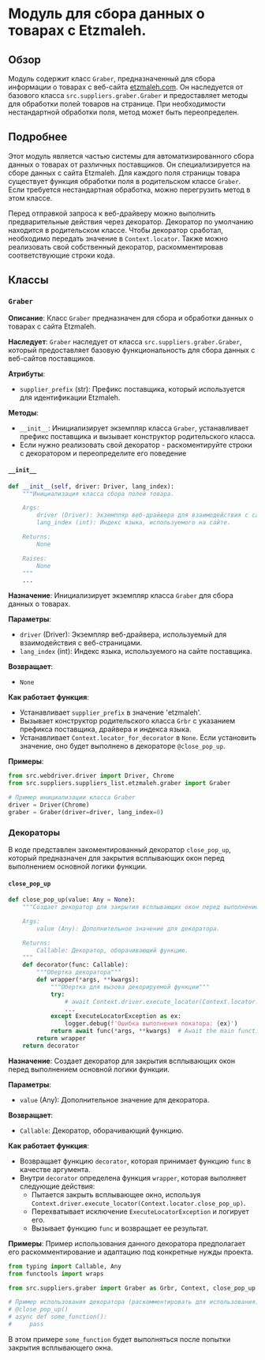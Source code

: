 # Модуль для сбора данных о товарах с Etzmaleh.

## Обзор

Модуль содержит класс `Graber`, предназначенный для сбора информации о товарах с веб-сайта [etzmaleh.com](etzmaleh.com). Он наследуется от базового класса `src.suppliers.graber.Graber` и предоставляет методы для обработки полей товаров на странице. При необходимости нестандартной обработки поля, метод может быть переопределен.

## Подробнее

Этот модуль является частью системы для автоматизированного сбора данных о товарах от различных поставщиков. Он специализируется на сборе данных с сайта Etzmaleh. Для каждого поля страницы товара существует функция обработки поля в родительском классе `Graber`. Если требуется нестандартная обработка, можно перегрузить метод в этом классе.

Перед отправкой запроса к веб-драйверу можно выполнить предварительные действия через декоратор. Декоратор по умолчанию находится в родительском классе. Чтобы декоратор сработал, необходимо передать значение в `Context.locator`. Также можно реализовать свой собственный декоратор, раскомментировав соответствующие строки кода.

## Классы

### `Graber`

**Описание**: Класс `Graber` предназначен для сбора и обработки данных о товарах с сайта Etzmaleh.

**Наследует**: `Graber` наследует от класса `src.suppliers.graber.Graber`, который предоставляет базовую функциональность для сбора данных с веб-сайтов поставщиков.

**Атрибуты**:
- `supplier_prefix` (str): Префикс поставщика, который используется для идентификации Etzmaleh.

**Методы**:
- `__init__`: Инициализирует экземпляр класса `Graber`, устанавливает префикс поставщика и вызывает конструктор родительского класса.
- Если нужно реализовать свой декоратор - раскоментируйте строки с декоратором и переопределите его поведение

#### `__init__`

```python
def __init__(self, driver: Driver, lang_index):
    """Инициализация класса сбора полей товара.

    Args:
        driver (Driver): Экземпляр веб-драйвера для взаимодействия с сайтом.
        lang_index (int): Индекс языка, используемого на сайте.

    Returns:
        None

    Raises:
        None
    """
    ...
```

**Назначение**: Инициализирует экземпляр класса `Graber` для сбора данных о товарах.

**Параметры**:
- `driver` (Driver): Экземпляр веб-драйвера, используемый для взаимодействия с веб-страницами.
- `lang_index` (int): Индекс языка, используемого на сайте поставщика.

**Возвращает**:
- `None`

**Как работает функция**:
- Устанавливает `supplier_prefix` в значение 'etzmaleh'.
- Вызывает конструктор родительского класса `Grbr` с указанием префикса поставщика, драйвера и индекса языка.
- Устанавливает `Context.locator_for_decorator` в `None`. Если установить значение, оно будет выполнено в декораторе `@close_pop_up`.

**Примеры**:

```python
from src.webdriver.driver import Driver, Chrome
from src.suppliers.suppliers_list.etzmaleh.graber import Graber

# Пример инициализации класса Graber
driver = Driver(Chrome)
graber = Graber(driver=driver, lang_index=0)
```

### Декораторы
В коде представлен закоментированный декоратор `close_pop_up`, который предназначен для закрытия всплывающих окон перед выполнением основной логики функции.

#### `close_pop_up`

```python
def close_pop_up(value: Any = None):
    """Создает декоратор для закрытия всплывающих окон перед выполнением основной логики функции.

    Args:
        value (Any): Дополнительное значение для декоратора.

    Returns:
        Callable: Декоратор, оборачивающий функцию.
    """
    def decorator(func: Callable):
        """Обертка декоратора"""
        def wrapper(*args, **kwargs):
            """Обертка для вызова декорируемой функции"""
            try:
                # await Context.driver.execute_locator(Context.locator.close_pop_up)  # Await async pop-up close  
                ...
            except ExecuteLocatorException as ex:
                logger.debug(f'Ошибка выполнения локатора: {ex}')
            return await func(*args, **kwargs)  # Await the main function
        return wrapper
    return decorator
```

**Назначение**: Создает декоратор для закрытия всплывающих окон перед выполнением основной логики функции.

**Параметры**:
- `value` (Any): Дополнительное значение для декоратора.

**Возвращает**:
- `Callable`: Декоратор, оборачивающий функцию.

**Как работает функция**:
- Возвращает функцию `decorator`, которая принимает функцию `func` в качестве аргумента.
- Внутри `decorator` определена функция `wrapper`, которая выполняет следующие действия:
    - Пытается закрыть всплывающее окно, используя `Context.driver.execute_locator(Context.locator.close_pop_up)`.
    - Перехватывает исключение `ExecuteLocatorException` и логирует его.
    - Вызывает функцию `func` и возвращает ее результат.

**Примеры**:
Пример использования данного декоратора предполагает его раскомментирование и адаптацию под конкретные нужды проекта.
```python
from typing import Callable, Any
from functools import wraps

from src.suppliers.graber import Graber as Grbr, Context, close_pop_up

# Пример использования декоратора (раскомментировать для использования)
# @close_pop_up()
# async def some_function():
#     pass
```
В этом примере `some_function` будет выполняться после попытки закрытия всплывающего окна.